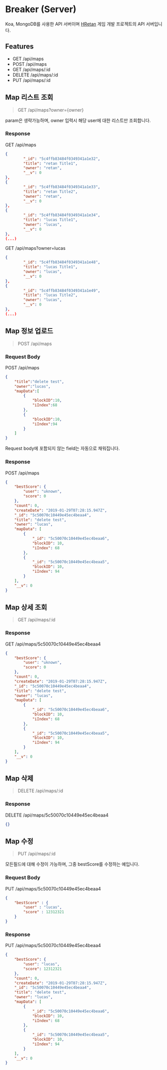 # Breaker (Server)

Koa, MongoDB를 사용한 API 서버이며
[HRetan](https://github.com/HRetan/Breaker) 게임 개발 프로젝트의 API 서버입니다.

## Features

-   GET /api/maps
-   POST /api/maps
-   GET /api/maps/:id
-   DELETE /api/maps/:id
-   PUT /api/maps/:id

## Map 리스트 조회

> GET /api/maps?owner={owner}

param은 생략가능하며, owner 입력시 해당 user에 대한 리스트만 조회합니다.

### Response
GET /api/maps
```json
{
        "_id": "5c4ffb83484f0349341a1e32",
        "title": "retan Title1",
        "owner": "retan",
        "__v": 0
},
{
        "_id": "5c4ffb83484f0349341a1e33",
        "title": "retan Title2",
        "owner": "retan",
        "__v": 0
},
{
        "_id": "5c4ffb83484f0349341a1e34",
        "title": "lucas Title1",
        "owner": "lucas",
        "__v": 0
},
(...)
```
GET /api/maps?owner=lucas
```json
{
        "_id": "5c4ffb83484f0349341a1e48",
        "title": "lucas Title1",
        "owner": "lucas",
        "__v": 0
},
{
        "_id": "5c4ffb83484f0349341a1e49",
        "title": "lucas Title2",
        "owner": "lucas",
        "__v": 0
},
(...)
```

## Map 정보 업로드

> POST /api/maps

### Request Body
POST /api/maps
```json
{
	"title":"delete test",
	"owner":"lucas",
	"mapData":[
		{
			"blockID":10,
			"iIndex":68
		},
		{
			"blockID":10,
			"iIndex":94
		}
	]
}
```

Request body에 포함되지 않는 field는 자동으로 채워집니다.

### Response
POST /api/maps
```json
{
    "bestScore": {
        "user": "uknown",
        "score": 0
    },
    "count": 0,
    "createDate": "2019-01-29T07:28:15.947Z",
    "_id": "5c50070c10449e45ec4beaa4",
    "title": "delete test",
    "owner": "lucas",
    "mapData": [
        {
            "_id": "5c50070c10449e45ec4beaa6",
            "blockID": 10,
            "iIndex": 68
        },
        {
            "_id": "5c50070c10449e45ec4beaa5",
            "blockID": 10,
            "iIndex": 94
        }
    ],
    "__v": 0
}
```

## Map 상세 조회

> GET /api/maps/:id

### Response
GET /api/maps/5c50070c10449e45ec4beaa4
```json
{
    "bestScore": {
        "user": "uknown",
        "score": 0
    },
    "count": 0,
    "createDate": "2019-01-29T07:28:15.947Z",
    "_id": "5c50070c10449e45ec4beaa4",
    "title": "delete test",
    "owner": "lucas",
    "mapData": [
        {
            "_id": "5c50070c10449e45ec4beaa6",
            "blockID": 10,
            "iIndex": 68
        },
        {
            "_id": "5c50070c10449e45ec4beaa5",
            "blockID": 10,
            "iIndex": 94
        }
    ],
    "__v": 0
}
```

## Map 삭제

> DELETE /api/maps/:id

### Response
DELETE /api/maps/5c50070c10449e45ec4beaa4
```json
{}
```

## Map 수정

> PUT /api/maps/:id

모든필드에 대해 수정이 가능하며, 그중 bestScore를 수정하는 예입니다.

### Request Body
PUT /api/maps/5c50070c10449e45ec4beaa4
```json
{
	"bestScore" : {
		"user" : "lucas",
		"score" : 12312321
	}
}
```

### Response
PUT /api/maps/5c50070c10449e45ec4beaa4
```json
{
    "bestScore": {
        "user": "lucas",
        "score": 12312321
    },
    "count": 0,
    "createDate": "2019-01-29T07:28:15.947Z",
    "_id": "5c50070c10449e45ec4beaa4",
    "title": "delete test",
    "owner": "lucas",
    "mapData": [
        {
            "_id": "5c50070c10449e45ec4beaa6",
            "blockID": 10,
            "iIndex": 68
        },
        {
            "_id": "5c50070c10449e45ec4beaa5",
            "blockID": 10,
            "iIndex": 94
        }
    ],
    "__v": 0
}
```
